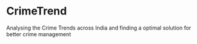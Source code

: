 # CrimeTrend
Analysing the Crime Trends across India and finding a optimal solution for better crime management
